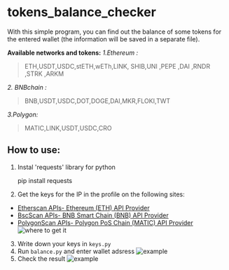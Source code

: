 # tokens_balance_checker
With  this  simple program, you can  find out the balance of some  tokens  for the entered  wallet  (the information  will be saved  in a separate  file).

**Available  networks  and  tokens:**
 *1.Ethereum :*
 > ETH,USDT,USDC,stETH,wETh,LINK, SHIB,UNI ,PEPE ,DAI ,RNDR ,STRK ,ARKM
 
*2. BNBchain :*
>BNB,USDT,USDC,DOT,DOGE,DAI,MKR,FLOKI,TWT

 *3.Polygon:*
 >MATIC,LINK,USDT,USDC,CRO

## How to use:
1. Instal 'requests' library for python

    pip install requests
2. Get the keys  for the IP  in the profile  on the following  sites:
- [Etherscan APIs- Ethereum (ETH) API Provider](https://etherscan.io/apis)
- [BscScan APIs- BNB Smart Chain (BNB) API Provider](https://bscscan.com/apis)
- [PolygonScan APIs- Polygon PoS Chain (MATIC) API Provider](https://polygonscan.com/apis)
![where to get  it](https://i.imgur.com/3iBFdm9.png)
3. Write down your  keys  in  `keys.py`
4. Run `balance.py` and enter wallet adsress
![example](https://i.imgur.com/uo1KlBI.pngj)
5. Check the result
![example](https://i.imgur.com/9EeCba6.png)
